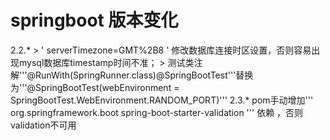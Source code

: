 # springboot 版本变化
2.2.*  > ' serverTimezone=GMT%2B8 '   修改数据库连接时区设置，否则容易出现mysql数据库timestamp时间不准；
       > 测试类注解'''@RunWith(SpringRunner.class)@SpringBootTest'''替换为'''@SpringBootTest(webEnvironment = SpringBootTest.WebEnvironment.RANDOM_PORT)'''
2.3.*  pom手动增加''' <dependency>
                <groupId>org.springframework.boot</groupId>
                <artifactId>spring-boot-starter-validation</artifactId>
               </dependency>'''
        依赖 ，否则validation不可用
